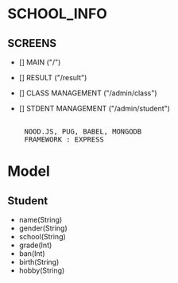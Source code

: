 # SCHOOL_INFO

## SCREENS

- [] MAIN ("/")
- [] RESULT ("/result")

- [] CLASS MANAGEMENT ("/admin/class")
- [] STDENT MANAGEMENT ("/admin/student")

<pre> 
    NOOD.JS, PUG, BABEL, MONGODB
    FRAMEWORK : EXPRESS
</pre>

# Model

## Student

- name(String)
- gender(String)
- school(String)
- grade(Int)
- ban(Int)
- birth(String)
- hobby(String)


